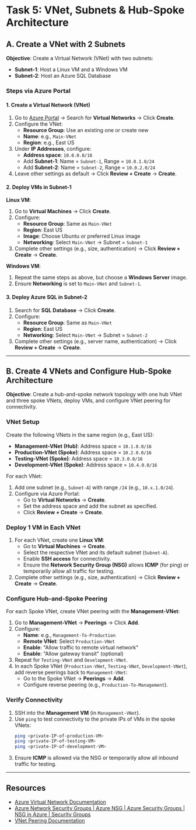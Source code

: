 # Task 5: VNet, Subnets & Hub-Spoke Architecture

## A. Create a VNet with 2 Subnets
**Objective**: Create a Virtual Network (VNet) with two subnets:  
- **Subnet-1**: Host a Linux VM and a Windows VM  
- **Subnet-2**: Host an Azure SQL Database  

### Steps via Azure Portal

#### 1. Create a Virtual Network (VNet)
1. Go to [Azure Portal](https://portal.azure.com) → Search for **Virtual Networks** → Click **Create**.
2. Configure the VNet:
   - **Resource Group**: Use an existing one or create new
   - **Name**: e.g., `Main-VNet`
   - **Region**: e.g., East US
3. Under **IP Addresses**, configure:
   - **Address space**: `10.0.0.0/16`
   - Add **Subnet-1**: Name = `Subnet-1`, Range = `10.0.1.0/24`
   - Add **Subnet-2**: Name = `Subnet-2`, Range = `10.0.2.0/24`
4. Leave other settings as default → Click **Review + Create** → **Create**.

#### 2. Deploy VMs in Subnet-1
**Linux VM**:
1. Go to **Virtual Machines** → Click **Create**.
2. Configure:
   - **Resource Group**: Same as `Main-VNet`
   - **Region**: East US
   - **Image**: Choose Ubuntu or preferred Linux image
   - **Networking**: Select `Main-VNet` → Subnet = `Subnet-1`
3. Complete other settings (e.g., size, authentication) → Click **Review + Create** → **Create**.

**Windows VM**:
1. Repeat the same steps as above, but choose a **Windows Server** image.
2. Ensure **Networking** is set to `Main-VNet` and `Subnet-1`.

#### 3. Deploy Azure SQL in Subnet-2
1. Search for **SQL Database** → Click **Create**.
2. Configure:
   - **Resource Group**: Same as `Main-VNet`
   - **Region**: East US
   - **Networking**: Select `Main-VNet` → Subnet = `Subnet-2`
3. Complete other settings (e.g., server name, authentication) → Click **Review + Create** → **Create**.

---

## B. Create 4 VNets and Configure Hub-Spoke Architecture
**Objective**: Create a hub-and-spoke network topology with one hub VNet and three spoke VNets, deploy VMs, and configure VNet peering for connectivity.

### VNet Setup
Create the following VNets in the same region (e.g., East US):
- **Management-VNet (Hub)**: Address space = `10.1.0.0/16`
- **Production-VNet (Spoke)**: Address space = `10.2.0.0/16`
- **Testing-VNet (Spoke)**: Address space = `10.3.0.0/16`
- **Development-VNet (Spoke)**: Address space = `10.4.0.0/16`

For each VNet:
1. Add one subnet (e.g., `Subnet-A`) with range `/24` (e.g., `10.x.1.0/24`).
2. Configure via Azure Portal:
   - Go to **Virtual Networks** → **Create**.
   - Set the address space and add the subnet as specified.
   - Click **Review + Create** → **Create**.

### Deploy 1 VM in Each VNet
1. For each VNet, create one **Linux VM**:
   - Go to **Virtual Machines** → **Create**.
   - Select the respective VNet and its default subnet (`Subnet-A`).
   - Enable **SSH access** for connectivity.
   - Ensure the **Network Security Group (NSG)** allows **ICMP** (for ping) or temporarily allow all traffic for testing.
2. Complete other settings (e.g., size, authentication) → Click **Review + Create** → **Create**.

### Configure Hub-and-Spoke Peering
For each Spoke VNet, create VNet peering with the **Management-VNet**:
1. Go to **Management-VNet** → **Peerings** → Click **Add**.
2. Configure:
   - **Name**: e.g., `Management-To-Production`
   - **Remote VNet**: Select `Production-VNet`
   - **Enable**: "Allow traffic to remote virtual network"
   - **Enable**: "Allow gateway transit" (optional)
3. Repeat for `Testing-VNet` and `Development-VNet`.
4. In each Spoke VNet (`Production-VNet`, `Testing-VNet`, `Development-VNet`), add reverse peerings back to `Management-VNet`:
   - Go to the Spoke VNet → **Peerings** → **Add**.
   - Configure reverse peering (e.g., `Production-To-Management`).

### Verify Connectivity
1. SSH into the **Management VM** (in `Management-VNet`).
2. Use `ping` to test connectivity to the private IPs of VMs in the spoke VNets:
   ```bash
   ping <private-IP-of-production-VM>
   ping <private-IP-of-testing-VM>
   ping <private-IP-of-development-VM>
   ```
3. Ensure **ICMP** is allowed via the NSG or temporarily allow all inbound traffic for testing.

---

## Resources
- [Azure Virtual Network Documentation](https://docs.microsoft.com/azure/virtual-network/)
- [Azure Network Security Groups | Azure NSG | Azure Security Groups | NSG in Azure | Security Groups
](https://www.youtube.com/watch?v=f7sTlsjcaxw)
- [VNet Peering Documentation](https://docs.microsoft.com/azure/virtual-network/virtual-network-peering-overview)
